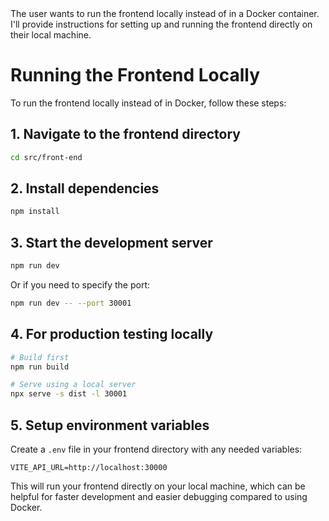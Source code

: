 <think>
The user wants to run the frontend locally instead of in a Docker container. I'll provide instructions for setting up and running the frontend directly on their local machine.
</think>

# Running the Frontend Locally

To run the frontend locally instead of in Docker, follow these steps:

## 1. Navigate to the frontend directory

```bash
cd src/front-end
```

## 2. Install dependencies

```bash
npm install
```

## 3. Start the development server

```bash
npm run dev
```

Or if you need to specify the port:

```bash
npm run dev -- --port 30001
```

## 4. For production testing locally

```bash
# Build first
npm run build

# Serve using a local server
npx serve -s dist -l 30001
```

## 5. Setup environment variables

Create a `.env` file in your frontend directory with any needed variables:

```
VITE_API_URL=http://localhost:30000
```

This will run your frontend directly on your local machine, which can be helpful for faster development and easier debugging compared to using Docker.
